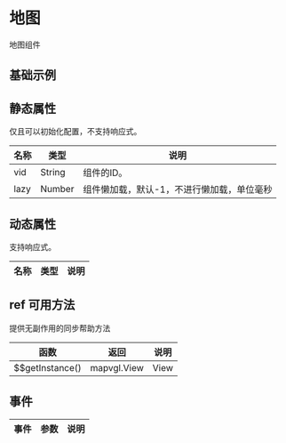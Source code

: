 # 地图

地图组件

## 基础示例

<vuep template="#example"></vuep>

<script v-pre type="text/x-template" id="example">

  <template>
    <div class="bmap-page-container">
      <el-bmap ref="map" vid="bmapDemo" :min-zoom="10" :max-zoom="22" :center="center" :zoom="zoom" class="bmap-demo">
        <el-bmapv-view></el-bmapv-view>
      </el-bmap>

    </div>
  </template>

  <style>
    .bmap-demo {
      height: 300px;
    }
  </style>

  <script>
    // NPM 方式
    // import VueBMap from 'vue-bmap-gl';
    // CDN 方式
    module.exports = {
      data: function() {
        return {
          zoom: 16,
          center: [121.59996, 31.197646],
          
        };
      },
      mounted() {
      },
      methods: {
      }
    };
  </script>

</script>

## 静态属性
仅且可以初始化配置，不支持响应式。

名称 | 类型 | 说明
---|---|---|
vid | String | 组件的ID。
lazy | Number | 组件懒加载，默认-1，不进行懒加载，单位毫秒

## 动态属性

支持响应式。

名称 | 类型 | 说明
---|---|---|


## ref 可用方法
提供无副作用的同步帮助方法

函数 | 返回 | 说明
---|---|---|
$$getInstance() | mapvgl.View | View


## 事件

事件 | 参数 | 说明
---|---|---|
